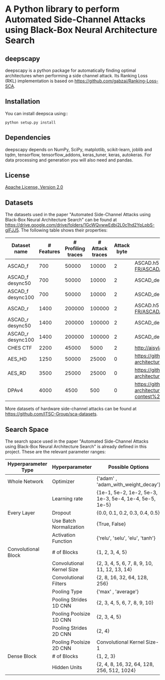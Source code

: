 # A Python library to perform Automated Side-Channel Attacks using Black-Box Neural Architecture Search



deepscapy
------------

deepscapy is a python package for automatically finding optimal architectures when performing a side channel attack.
Its Ranking Loss (RKL) implementation is based on https://github.com/gabzai/Ranking-Loss-SCA.


Installation
------------
You can install deepsca using::

	python setup.py install


Dependencies
------------
deepscapy depends on NumPy, SciPy, matplotlib, scikit-learn, joblib and tqdm, tensorflow, tensorflow_addons, keras_tuner, keras, autokeras.
For data processing and generation you will also need and pandas.


License
--------
[Apache License, Version 2.0](LICENSE)


Datasets
--------
The datasets used in the paper "Automated Side-Channel Attacks using Black-Box Neural Architecture Search" can be found at https://drive.google.com/drive/folders/1GcWQvwwEdbj2L0c1hd2YpLpbS-gIFJJ5. The following table shows their properties:

| Dataset name       | # Features   | # Profiling traces   | # Attack traces   | Attack byte | URL                                                                                                                              |
|----------------------|----------------|------------------------|---------------------|---------------|------------------------------------------------------------------------------------------------------------------------------------|
| ASCAD\_f           | 700          | 50000                | 10000             | 2           | ASCAD.h5 from https://github.com/ANSSI-FR/ASCAD/tree/master/ATMEGA_AES_v1/ATM_AES_v1_fixed_key                      |
| ASCAD\_f desync50  | 700          | 50000                | 10000             | 2           | ASCAD_desync50.h5 from "                                                                                    |
| ASCAD\_f desync100 | 700          | 50000                | 10000             | 2           | ASCAD_desync100.h5 from "                                                                                    |
| ASCAD\_r           | 1400         | 200000               | 100000            | 2           | ASCAD.h5 from https://github.com/ANSSI-FR/ASCAD/tree/master/ATMEGA_AES_v1/ATM_AES_v1_variable_key/                  |
| ASCAD\_r desync50  | 1400         | 200000               | 100000            | 2           | ASCAD_desync50.h5 from "                                                                                     |
| ASCAD\_r desync100 | 1400         | 200000               | 100000            | 2           | ASCAD_desync100.h5 from "                                                                                    |
| CHES CTF           | 2200         | 45000                | 5000              | 2           | http://aisylabdatasets.ewi.tudelft.nl/ches_ctf.h5                                                                            |
| AES\_HD            | 1250         | 50000                | 25000             | 0           | https://github.com/gabzai/Methodology-for-efficient-CNN-architectures-in-SCA/blob/master/AES_HD/AES_HD_dataset.zip           |
| AES\_RD            | 3500         | 25000                | 25000             | 0           | https://github.com/gabzai/Methodology-for-efficient-CNN-architectures-in-SCA/tree/master/AES_RD/AES_RD_dataset               |
| DPAv4              | 4000         | 4500                 | 500               | 0           | https://github.com/gabzai/Methodology-for-efficient-CNN-architectures-in-SCA/blob/master/DPA-contest%20v4/DPAv4_dataset.zip |

More datasets of hardware side-channel attacks can be found at https://github.com/ITSC-Group/sca-datasets.


Search Space
------------
The search space used in the paper "Automated Side-Channel Attacks using Black-Box Neural Architecture Search" is already defined in this project.
These are the relevant parameter ranges:

| Hyperparameter Type                         | Hyperparameter                  | Possible Options                                                                                                                                                                       |
|---------------------------------------------|-----------------------------------|------------------------------------------------------------------------------------------------------------------------------------------------------------------------------------------|
| Whole Network | Optimizer                       | \{'adam' , 'adam_with_weight_decay'\}                                                                                                                                               |
|                                             | Learning rate                   | {1e-1, 5e-2, 1e-2, 5e-3, 1e-3, 5e-4, 1e-4, 5e-5, 1e-5} |
| Every Layer   | Dropout                         | \{0.0, 0.1, 0.2, 0.3, 0.4, 0.5\}                                                                                                                                                    |
|                                             | Use Batch Normalization         | \{True, False\}                                                                                                                                                                        |
|                                             | Activation Function             | \{'relu', 'selu', 'elu', 'tanh'\}                                                                                                                                                      |
| Convolutional Block                             | # of Blocks | {1, 2, 3, 4, 5}
|                                             | Convolutional Kernel Size       | \{2, 3, 4, 5, 6, 7, 8, 9, 10, 11, 12, 13, 14\}                                                                                                                                         |
|                                             | Convolutional Filters           | \{2, 8, 16, 32, 64, 128, 256\}                                                                                                                                                         |
|                                             | Pooling Type                    | \{'max' , 'average'\}                                                                                                                                                                  |
|                                             | Pooling Strides 1D CNN  | \{2, 3, 4, 5, 6, 7, 8, 9, 10\}                                                                                                                                                         |
|                                             | Pooling Poolsize 1D CNN | \{2, 3, 4, 5\}                                                                                                                                                                         |
|                                             | Pooling Strides 2D CNN  | \{2, 4\}                                                                                                                                                                               |
|                                             | Pooling Poolsize 2D CNN | Convolutional Kernel Size-1                                                                                                                                                            |
| Dense Block   | # of Blocks                      | \{1, 2, 3\}                                                                                                                                                                            |
|                                             | Hidden Units                    | \{2, 4, 8, 16, 32, 64, 128, 256, 512, 1024\}                                                                                                                                           |

